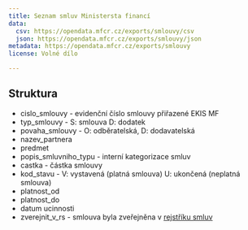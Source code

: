 ```yaml
---
title: Seznam smluv Ministersta financí
data:
  csv: https://opendata.mfcr.cz/exports/smlouvy/csv    
  json: https://opendata.mfcr.cz/exports/smlouvy/json   
metadata: https://opendata.mfcr.cz/exports/smlouvy
license: Volné dílo

---
```


## Struktura

* cislo_smlouvy - evidenční číslo smlouvy přiřazené EKIS MF
* typ_smlouvy - S: smlouva D: dodatek
* povaha_smlouvy - O: odběratelská, D: dodavatelská 
* nazev_partnera
* predmet
* popis_smluvniho_typu - interní kategorizace smluv
* castka - částka smlouvy
* kod_stavu - V: vystavená (platná smlouva) U: ukončená (neplatná smlouva)
* platnost_od
* platnost_do
* datum ucinnosti
* zverejnit_v_rs - smlouva byla zveřejněna v [rejstříku smluv](https://smlouvy.gov.cz/)